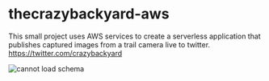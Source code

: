 # thecrazybackyard-aws
This small project uses AWS services to create a serverless application that publishes captured images from a trail camera live to twitter.  https://twitter.com/crazybackyard

![cannot load schema](app-schema.png?raw=true "System Overview")
